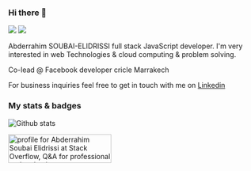 ### Hi there 👋

![](https://komarev.com/ghpvc/?username=AbderrahimSoubaiElidrissi)
![](https://img.shields.io/twitter/follow/soub4i?style=social)

Abderrahim SOUBAI-ELIDRISSI full stack JavaScript developer. I'm very interested in web Technologies & cloud computing & problem solving.

Co-lead @ Facebook developer cricle Marrakech

For business inquiries feel free to get in touch with me on [Linkedin](https://linkedin.com/in/soubai)


### My stats & badges 
![Github stats](https://github-readme-stats.vercel.app/api?username=AbderrahimSoubaiElidrissi&show_icons=true&count_private=true)

<a href="https://stackoverflow.com/users/3151567/abderrahim-soubai-elidrissi"><img src="https://stackoverflow.com/users/flair/3151567.png" width="208" height="58" alt="profile for Abderrahim Soubai Elidrissi at Stack Overflow, Q&amp;A for professional and enthusiast programmers" title="profile for Abderrahim Soubai Elidrissi at Stack Overflow, Q&amp;A for professional and enthusiast programmers"></a>
